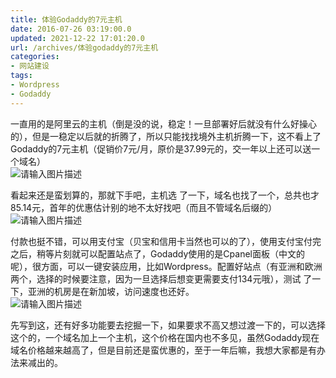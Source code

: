 ```yaml
---
title: 体验Godaddy的7元主机
date: 2016-07-26 03:19:00.0
updated: 2021-12-22 17:01:20.0
url: /archives/体验godaddy的7元主机
categories: 
- 网站建设
tags: 
- Wordpress
- Godaddy
---
```


<p>一直用的是阿里云的主机（倒是没的说，稳定！一旦部署好后就没有什么好操心的），但是一稳定以后就的折腾了，所以只能找找境外主机折腾一下，这不看上了Godaddy的7元主机（促销价7元/月，原价是37.99元的，交一年以上还可以送一个域名）<br /><img src="https://cdn.uu126.cn/wp-content/uploads/2016/07/godaddy2.png" alt="请输入图片描述" title="请输入图片描述"></p><p>看起来还是蛮划算的，那就下手吧，主机选 了一下，域名也找了一个，总共也才85.14元，首年的优惠估计别的地不太好找吧（而且不管域名后缀的）<br /><img src="https://cdn.uu126.cn/wp-content/uploads/2016/07/godaddy3.png" alt="请输入图片描述" title="请输入图片描述"></p><p>付款也挺不错，可以用支付宝（贝宝和信用卡当然也可以的了），使用支付宝付完之后，稍等片刻就可以配置站点了，Godaddy使用的是Cpanel面板（中文的呢），很方面，可以一键安装应用，比如Wordpress。配置好站点（有亚洲和欧洲两个，选择的时候要注意，因为一旦选择后想变更需要支付134元哦），测试 了一下，亚洲的机房是在新加坡，访问速度也还好。<br /><img src="https://cdn.uu126.cn/wp-content/uploads/2016/07/godaddy1.png" alt="请输入图片描述" title="请输入图片描述"></p><p>先写到这，还有好多功能要去挖掘一下，如果要求不高又想过渡一下的，可以选择这个的，一个域名加上一个主机，这个价格在国内也不多见，虽然Godaddy现在域名价格越来越高了，但是目前还是蛮优惠的，至于一年后嘛，我想大家都是有办法来减出的。</p>